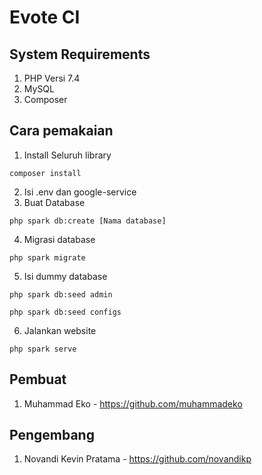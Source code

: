 # Evote CI
## System Requirements
1. PHP Versi 7.4
2. MySQL
3. Composer
## Cara pemakaian
1. Install Seluruh library

``composer install``

2. Isi .env dan google-service
3. Buat Database
   
``php spark db:create [Nama database]``

4. Migrasi database

``php spark migrate``

5. Isi dummy database

``php spark db:seed admin``

``php spark db:seed configs``

6. Jalankan website

``php spark serve``


## Pembuat
1. Muhammad Eko - https://github.com/muhammadeko

## Pengembang
1. Novandi Kevin Pratama - https://github.com/novandikp


